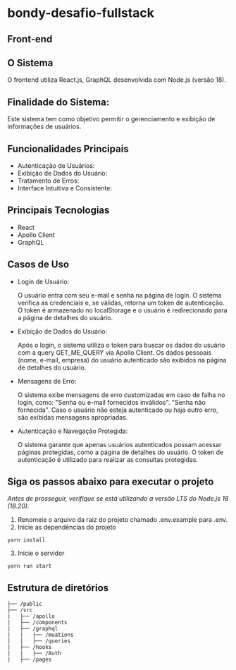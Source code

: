 # bondy-desafio-fullstack

## Front-end

## O Sistema
O frontend utiliza React.js, GraphQL desenvolvida com Node.js (versão 18).

## Finalidade do Sistema:

Este sistema tem como objetivo permitir o gerenciamento e exibição de informações de usuários. 

## Funcionalidades Principais

- Autenticação de Usuários:
- Exibição de Dados do Usuário:
- Tratamento de Erros:
- Interface Intuitiva e Consistente:

## Principais Tecnologias
- React
- Apollo Client
- GraphQL

## Casos de Uso

- Login de Usuário:

    O usuário entra com seu e-mail e senha na página de login.
    O sistema verifica as credenciais e, se válidas, retorna um token de autenticação.
    O token é armazenado no localStorage e o usuário é redirecionado para a página de detalhes do usuário.

- Exibição de Dados do Usuário:

    Após o login, o sistema utiliza o token para buscar os dados do usuário com a query GET_ME_QUERY via Apollo Client.
    Os dados pessoais (nome, e-mail, empresa) do usuário autenticado são exibidos na página de detalhes do usuário.

- Mensagens de Erro:
    
    O sistema exibe mensagens de erro customizadas em caso de falha no login, como:
        "Senha ou e-mail fornecidos inválidos".
        "Senha não fornecida".
    Caso o usuário não esteja autenticado ou haja outro erro, são exibidas mensagens apropriadas.

- Autenticação e Navegação Protegida:

    O sistema garante que apenas usuários autenticados possam acessar páginas protegidas, como a página de detalhes do usuário. O token de autenticação é utilizado para realizar as consultas protegidas.

## Siga os passos abaixo para executar o projeto

_Antes de prosseguir, verifique se está utilizando a versão LTS do Node.js 18 (18.20)._


1. Renomeie o arquivo da raiz do projeto chamado .env.example para .env.
2. Inicie as dependências do projeto
```
yarn install
```
3. Inicie o servidor
```
yarn run start
```

## Estrutura de diretórios

```
├── /public
├── /src
|   ├── /apollo
|   ├── /components
|   ├── /graphql
|   |   ├── /muations
|   |   ├── /queries
|   ├── /hooks
|   |   ├── /Auth
|   ├── /pages
```
